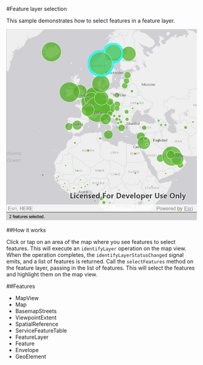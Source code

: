 #Feature layer selection

This sample demonstrates how to select features in a feature layer.

![](screenshot.png)

##How it works

Click or tap on an area of the map where you see features to select features. This will execute an `identifyLayer` operation on the map view. When the operation completes, the `identifyLayerStatusChanged` signal emits, and a list of features is returned. Call the `selectFeatures` method on the feature layer, passing in the list of features. This will select the features and highlight them on the map view.

##Features
- MapView
- Map
- BasemapStreets
- ViewpointExtent
- SpatialReference
- ServiceFeatureTable
- FeatureLayer
- Feature
- Envelope
- GeoElement

